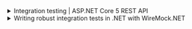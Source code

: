 <details>
           <summary>
                     Integration testing | ASP.NET Core 5 REST API
           </summary>
           <a href="https://www.youtube.com/watch?v=7roqteWLw4s&t=757s&ab_channel=NickChapsas">
           https://www.youtube.com/watch?v=7roqteWLw4s&t=757s&ab_channel=NickChapsas
           </a>
</details>
<details>
           <summary>
                    Writing robust integration tests in .NET with WireMock.NET
           </summary>
           <a href="https://www.youtube.com/watch?v=YU3ohofu6UU&t=690s&ab_channel=NickChapsas">
           https://www.youtube.com/watch?v=YU3ohofu6UU&t=690s&ab_channel=NickChapsas
           </a>
</details>

